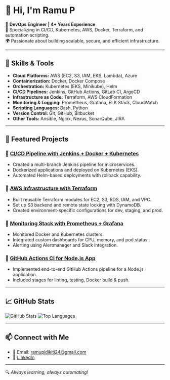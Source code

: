# 👋 Hi, I'm Ramu P

💼 **DevOps Engineer | 4+ Years Experience**  
🔧 Specializing in CI/CD, Kubernetes, AWS, Docker, Terraform, and automation scripting.  
🌍 Passionate about building scalable, secure, and efficient infrastructure.

---

## 🚀 Skills & Tools

- **Cloud Platforms:** AWS (EC2, S3, IAM, EKS, Lambda), Azure  
- **Containerization:** Docker, Docker Compose  
- **Orchestration:** Kubernetes (EKS, Minikube), Helm  
- **CI/CD Pipelines:** Jenkins, GitHub Actions, GitLab CI, ArgoCD  
- **Infrastructure as Code:** Terraform, AWS CloudFormation  
- **Monitoring & Logging:** Prometheus, Grafana, ELK Stack, CloudWatch  
- **Scripting Languages:** Bash, Python  
- **Version Control:** Git, GitHub, Bitbucket  
- **Other Tools:** Ansible, Nginx, Nexus, SonarQube, JIRA

---

## 📂 Featured Projects

### 🔹 [CI/CD Pipeline with Jenkins + Docker + Kubernetes](https://github.com/ramudevops/jenkins-k8s-pipeline)
- Created a multi-branch Jenkins pipeline for microservices.
- Dockerized applications and deployed on Kubernetes (EKS).
- Automated Helm-based deployments with rollback capability.

### 🔹 [AWS Infrastructure with Terraform](https://github.com/ramudevops/aws-terraform-infra)
- Built reusable Terraform modules for EC2, S3, RDS, IAM, and VPC.
- Set up S3 backend and remote state locking with DynamoDB.
- Created environment-specific configurations for dev, staging, and prod.

### 🔹 [Monitoring Stack with Prometheus + Grafana](https://github.com/ramudevops/prometheus-grafana-monitoring)
- Monitored Docker and Kubernetes clusters.
- Integrated custom dashboards for CPU, memory, and pod status.
- Alerting using Alertmanager and Slack integration.

### 🔹 [GitHub Actions CI for Node.js App](https://github.com/ramudevops/github-actions-nodejs)
- Implemented end-to-end GitHub Actions pipeline for a Node.js application.
- Included stages for linting, testing, Docker build & push.

---

## 📈 GitHub Stats

![GitHub Stats](https://github-readme-stats.vercel.app/api?username=ramudevops&show_icons=true&theme=tokyonight)
![Top Languages](https://github-readme-stats.vercel.app/api/top-langs/?username=ramudevops&layout=compact&theme=tokyonight)

---

## 📫 Connect with Me

- 📧 Email: ramupidikiti24@gmail.com  
- 💼 [LinkedIn](www.linkedin.com/in/ramu-pidikiti)


---

🔍 *Always learning, always automating!*
